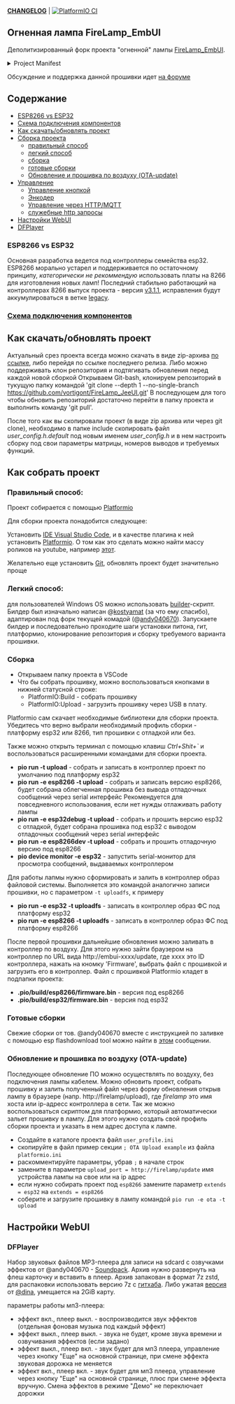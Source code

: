 __[CHANGELOG](/CHANGELOG.md)__ | [![PlatformIO CI](https://github.com/vortigont/FireLamp_JeeUI/actions/workflows/pio_build.yml/badge.svg)](https://github.com/vortigont/FireLamp_JeeUI/actions/workflows/pio_build.yml)

## Огненная лампа FireLamp_EmbUI
Деполитизированный форк проекта "огненной" лампы [FireLamp_EmbUI](https://github.com/DmytroKorniienko/FireLamp_EmbUI).

<details>
  <summary>Project Manifest</summary>

Проект был пересобран из старых форков и архивов репозитория пользователей и участников разработки на момент примерно 2021 года. В [исходном](https://github.com/DmytroKorniienko/FireLamp_EmbUI) проекте был полностью вырезан русский язык, задним числом переписана история разработки в Git и удалена соотвествующая тема [форума](https://community.alexgyver.ru/threads/wifi-lampa-budilnik-obsuzhdenie-proekta.1411/). Данный форк это не срез исходного репозитория, хотя сохранил часть общей истории до определенного момента.

</details>

Обсуждение и поддержка данной прошивки идет [на форуме](https://community.alexgyver.ru/threads/wifi-lampa-budilnik-obsuzhdenie-proshivki-firelamp_embui.7257/)

## Содержание
- [ESP8266 vs ESP32](#esp8266-vs-esp32)
- [Схема подключения компонентов](/wiki/%D0%9D%D0%B0%D0%B7%D0%BD%D0%B0%D1%87%D0%B5%D0%BD%D0%B8%D0%B5-%D0%B2%D1%8B%D0%B2%D0%BE%D0%B4%D0%BE%D0%B2)
- [Как скачать/обновлять проект](#как-скачатьобновлять-проект)
- [Сборка проекта](#как-собрать-проект)
  - [правильный способ](#правильный-способ)
  - [легкий способ](#легкий-способ)
  - [сборка](#сборка)
  - [готовые сборки](#готовые-сборки)
  - [Обновление и прошивка по воздуху (OTA-update)](#обновление-и-прошивка-по-воздуху-ota-update)
- [Управление](../../wiki/Управление)
  - [Управление кнопкой](../../wiki/Управление#по-кнопке)
  - [Энкодер](../../wiki/Управление##энкодер)
  - [Управление через HTTP/MQTT](../../wiki/Управление##по-http)
  - [служебные http запросы](../../wiki/Управление##cлужебные-http-вызовы)
- [Настройки WebUI](#настройки-webui)
- [DFPlayer](#dfplayer)


### ESP8266 vs ESP32
Основная разработка ведется под контроллеры семейства esp32. ESP8266 морально устарел и поддерживается по остаточному принципу, _категорически не рекоммендую_ использовать платы на 8266 для изготовления новых ламп!
Последний стабильно работающий на контроллерах 8266 выпуск проекта - версия [v3.1.1](../../releases/tag/v3.1.1), исправления будут аккумулироваться в ветке [legacy](../../tree/legacy).


### [Схема подключения компонентов](/doc/connection.md)

## Как скачать/обновлять проект

Актуальный срез проекта всегда можно скачать в виде zip-архива [по ссылке](https://github.com/vortigont/FireLamp_JeeUI/archive/master.zip), либо перейдя по ссылке последнего релиза.
Либо можно поддерживать клон репозитория и подтягивать обновления перед каждой новой сборкой
Открываем Git-bash, клонируем репозиторий в тукущую папку командой 'git clone --depth 1 --no-single-branch https://github.com/vortigont/FireLamp_JeeUI.git'
В последующем для того чтобы обновить репозиторий достаточно перейти в папку проекта и выполнить команду 'git pull'.

После того как вы скопировали проект (в виде zip архива или через git clone), необходимо в папке include
скопировать файл *user_config.h.default* под новым именем *user_config.h* и в нем настроить сборку под свои параметры матрицы, номеров выводов и требуемых функций.

## Как собрать проект

### Правильный способ:
Проект собирается с помощью [Platformio](https://platformio.org/)

Для сборки проекта понадобится следующее:

Установить [IDE Visual Studio Code](https://code.visualstudio.com/), и в качестве плагина к ней установить [Platformio](https://platformio.org/). О том как это сделать можно найти массу роликов на youtube, например [этот](https://www.youtube.com/watch?v=NSljt17mg74).

Желательно еще установить [Git](https://gitforwindows.org/), обновлять проект будет значительно проще

### Легкий способ:
для пользователей Windows OS можно использовать [builder](https://github.com/vortigont/FireLamp_JeeUI/blob/master/Builder.bat)-скрипт. Билдер был изначально написан @[kostyamat](https://github.com/kostyamat) (за что ему спасибо), адаптирован под форк текущей комадой (@[andy040670](https://github.com/andy040670)).
Запускаете билдер и последовательно проходите шаги установки питона, гит, платформио, клонирование репозитория и сборку требуемого варианта прошивки.

### Сборка

 * Открываем папку проекта в VSCode
 * Что бы собрать прошивку, можно воспользоваться кнопками в нижней статусной строке:
   - PlatformIO:Build - собрать прошивку
   - PlatformIO:Upload - загрузить прошивку через USB в плату.

Platformio сам скачает необходимые библиотеки для сборки проекта. Убедитесь что верно выбрали необходимый профиль сборки - платформу esp32 или 8266, тип прошивки с отладкой или без.

Также можно открыть терминал с помощью клавиш _Ctrl+Shit+`_ и воспользоваться расширенными командами для сборки проекта.

 - **pio run -t upload** - собрать и записать в контроллер проект по умолчанию под платформу esp32
 - **pio run -e esp8266 -t upload** - собрать и записать версию esp8266, будет собрана облегченная прошивка без вывода отладочных сообщений через serial интерфейс
			    Рекомендуется для повседневного использования, если нет нужды отлаживать работу лампы
 - **pio run -e esp32debug -t upload** - собрать и прошить версию esp32 с отладкой, будет собрана прошивка под esp32 c выводом отладочных сообщений через serial интерфейс
 - **pio run -e esp8266dev -t upload** - собрать и прошить отладочную версию под esp8266
 - **pio deviсe monitor -e esp32** - запустить serial-монитор для просмотра сообщений, выдаваемых контроллером
 
 Для работы лапмы нужно сформировать и залить в контроллер образ файловой системы. Выполняется это командой аналогично записи прошивки, но с параметром `-t uploadfs`, к примеру
 - **pio run -e esp32 -t uploadfs** - записать в контроллер образ ФС под платформу esp32
 - **pio run -e esp8266 -t uploadfs** - записать в контроллер образ ФС под платформу esp8266

 После первой прошивки дальнейшие обновления можно заливать в контроллер по воздуху. Для этого нужно зайти браузером на контроллер по URL вида http://embui-xxxx/update, где xxxx это ID контроллера, нажать на кномку 'Firmware', выбрать файл с прошивкой и загрузить его в контроллер.
 Файл с прошивкой Platformio кладет в подпапки проекта:
  - **.pio/build/esp8266/firmware.bin** - версия под esp8266
  - **.pio/build/esp32/firmware.bin** - версия под esp32

### Готовые сборки
Свежие сборки от тов. @andy040670 вместе с инструкцией по заливке с помощью esp flashdownload tool можно найти в [этом](https://community.alexgyver.ru/threads/wifi-lampa-budilnik-obsuzhdenie-proshivki-firelamp_embui.7257/post-140904) сообщении.

### <a name="ota">Обновление и прошивка по воздуху (OTA-update)</a>
Последующее обновление ПО можно осуществлять по воздуху, без подключения лампы кабелем. Можно обновить проект, собрать прошивку и залить полученный файл через форму обновления открыв лампу в браузере (напр. http://firelamp/upload), где _firelamp_ это имя хоста или ip-адресс контроллера в сети.
Так же можно воспользоваться скриптом для платформио, который автоматически зальет прошивку в лампу. Для этого нужно создать свой профиль сборки проекта и указать в нем адрес доступа к лампе.
 - Создайте в каталоге проекта файл `user_profile.ini`
 - скопируйте в файл пример секции `; OTA Upload example` из файла `platformio.ini`
 - раскомментируйте параметры, убрав `;` в начале строк
 - замените в параметре `upload_port = http://firelamp/update` имя устройства лампы на свое или на ip адрес
 - если нужно собирать проект под `esp8266` замените параметр `extends = esp32` на `extends = esp8266` 
 - соберите и загрузите прошивку в лампу командой `pio run -e ota -t upload`


## Настройки WebUI

### DFPlayer
Набор звуковых файлов MP3-плеера для записи на sdcard с озвучками эффектов от @andy040670 - [Soundpack](https://drive.google.com/file/d/1UrkwMIHqaUNCfX6ZoIZiBEt8UG4RZEvP/view?usp=sharing). Архив нужно развернуть на флеш карточку и вставить в плеер. Архив запакован в формат 7z zstd, для распаковки использовать версию 7z с [гитхаба](https://github.com/mcmilk/7-Zip-zstd/releases/tag/v22.01-v1.5.4-R3).
Либо ужатая [версия](https://cloud.mail.ru/public/gU1P/SuAgrvKvd) от [@dina](https://community.alexgyver.ru/members/dina.39891/), умещается на 2GiB карту.


параметры работы мп3-плеера:

 - эффект вкл., плеер выкл. - воспроизводится звук эффектов (отдельная фоновая музыка под каждый эффект)
 - эффект выкл., плеер выкл. - звука не будет, кроме звука времени и озвучивания эффектов (если задано)
 - эффект выкл., плеер вкл. - звук будет для мп3 плеера, управление через кнопку "Еще" на основной странице, при смене эффекта звуковая дорожка не меняется
 - эффект вкл., плеер вкл. - звук будет для мп3 плеера, управление через кнопку "Еще" на основной странице, плюс при смене эффекта вручную. Смена эффектов в режиме "Демо" не переключает дорожки

